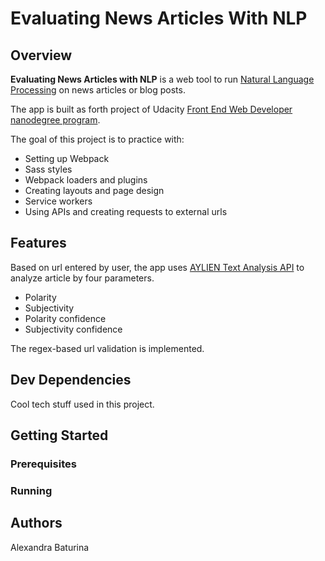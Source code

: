 # Evaluating News Articles With NLP
## Overview
**Evaluating News Articles with NLP** is a web tool to run [Natural Language Processing](https://en.wikipedia.org/wiki/Natural_language_processing) on news articles or blog posts.

The app is built as forth project of Udacity [Front End Web Developer nanodegree program](https://www.udacity.com/course/front-end-web-developer-nanodegree--nd0011).

The goal of this project is to practice with:
* Setting up Webpack
* Sass styles
* Webpack loaders and plugins
* Creating layouts and page design
* Service workers
* Using APIs and creating requests to external urls
## Features
Based on url entered by user, the app uses [AYLIEN Text Analysis API](https://docs.aylien.com/) to analyze article by four parameters.
* Polarity
* Subjectivity
* Polarity confidence
* Subjectivity confidence

The regex-based url validation is implemented.
## Dev Dependencies
Cool tech stuff used in this project.
## Getting Started

### Prerequisites
### Running
## Authors
Alexandra Baturina
